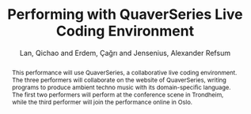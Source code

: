 ---
title: "Performing with QuaverSeries Live Coding Environment"
abstract: "This performance will use QuaverSeries, a collaborative live coding environment. The three performers will collaborate on the website of QuaverSeries, writing programs to produce ambient techno music with its domain-specific language. The first two performers will perform at the conference scene in Trondheim, while the third performer will join the performance online in Oslo."
address: "Trondheim"
booktitle: "Proceedings of the International Web Audio Conference 2019"
editor: ""
month: "December"
publisher: "NTNU"
series: "WAC'19"
pages: ""
ID: "27"
author: "Lan, Qichao and Erdem, Çağrı and Jensenius, Alexander Refsum"
webAuthor: "Qichao Lan, Çağrı Erdem, Alexander Refsum Jensenius"
track: "Performance"
year: "2019"
tags: year2019
media: "https://youtu.be/qnEiHg6ljTk"
pdflink: "/_data/papers/pdf/2019/2019_27.pdf"
ISSN: ""
---
